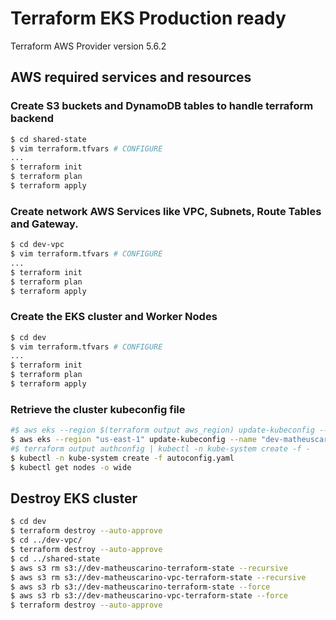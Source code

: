 # Terraform EKS Production ready

Terraform AWS Provider version 5.6.2

## AWS required services and resources

### Create S3 buckets and DynamoDB tables to handle terraform backend

```bash
$ cd shared-state
$ vim terraform.tfvars # CONFIGURE
...
$ terraform init
$ terraform plan
$ terraform apply
```

### Create network AWS Services like VPC, Subnets, Route Tables and Gateway.

```bash
$ cd dev-vpc
$ vim terraform.tfvars # CONFIGURE
...
$ terraform init
$ terraform plan
$ terraform apply
```

### Create the EKS cluster and Worker Nodes

```bash
$ cd dev
$ vim terraform.tfvars # CONFIGURE
...
$ terraform init
$ terraform plan
$ terraform apply
```

### Retrieve the cluster kubeconfig file

```bash
#$ aws eks --region $(terraform output aws_region) update-kubeconfig --name $(terraform output cluster_full_name)
$ aws eks --region "us-east-1" update-kubeconfig --name "dev-matheuscarino-default"
#$ terraform output authconfig | kubectl -n kube-system create -f -
$ kubectl -n kube-system create -f autoconfig.yaml
$ kubectl get nodes -o wide
```

## Destroy EKS cluster

```bash
$ cd dev
$ terraform destroy --auto-approve
$ cd ../dev-vpc/
$ terraform destroy --auto-approve
$ cd ../shared-state
$ aws s3 rm s3://dev-matheuscarino-terraform-state --recursive
$ aws s3 rm s3://dev-matheuscarino-vpc-terraform-state --recursive
$ aws s3 rb s3://dev-matheuscarino-terraform-state --force
$ aws s3 rb s3://dev-matheuscarino-vpc-terraform-state --force
$ terraform destroy --auto-approve
```

###

```bash

```

###

```bash

```

###

```bash

```

###

```bash

```



